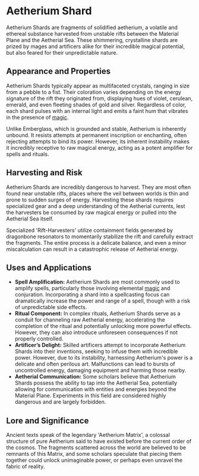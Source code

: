 # Aetherium Shard

Aetherium Shards are fragments of solidified aetherium, a volatile and ethereal substance harvested from unstable rifts between the Material Plane and the Aetherial Sea.  These shimmering, crystalline shards are prized by mages and artificers alike for their incredible magical potential, but also feared for their unpredictable nature.

## Appearance and Properties

Aetherium Shards typically appear as multifaceted crystals, ranging in size from a pebble to a fist. Their coloration varies depending on the energy signature of the rift they originated from, displaying hues of violet, cerulean, emerald, and even fleeting shades of gold and silver. Regardless of color, each shard pulses with an internal light and emits a faint hum that vibrates in the presence of [magic](/structure/mechanic/magic.md).

Unlike Emberglass, which is grounded and stable, Aetherium is inherently unbound.  It resists attempts at permanent inscription or enchanting, often rejecting attempts to bind its power. However, its inherent instability makes it incredibly receptive to raw magical energy, acting as a potent amplifier for spells and rituals.

## Harvesting and Risk

Aetherium Shards are incredibly dangerous to harvest.  They are most often found near unstable rifts, places where the veil between worlds is thin and prone to sudden surges of energy. Harvesting these shards requires specialized gear and a deep understanding of the Aetherial currents, lest the harvesters be consumed by raw magical energy or pulled into the Aetherial Sea itself.

Specialized 'Rift-Harvesters' utilize containment fields generated by dragonbone resonators to momentarily stabilize the rift and carefully extract the fragments. The entire process is a delicate balance, and even a minor miscalculation can result in a catastrophic release of Aetherial energy.

## Uses and Applications

*   **Spell Amplification:** Aetherium Shards are most commonly used to amplify spells, particularly those involving elemental [magic](/structure/mechanic/magic.md) and conjuration. Incorporating a shard into a spellcasting focus can dramatically increase the power and range of a spell, though with a risk of unpredictable side effects.
*   **Ritual Component:** In complex rituals, Aetherium Shards serve as a conduit for channeling raw Aetherial energy, accelerating the completion of the ritual and potentially unlocking more powerful effects. However, they can also introduce unforeseen consequences if not properly controlled.
*   **Artificer’s Delight:** Skilled artificers attempt to incorporate Aetherium Shards into their inventions, seeking to infuse them with incredible power.  However, due to its instability, harnessing Aetherium's power is a delicate and often perilous art. Malfunctions can lead to bursts of uncontrolled energy, damaging equipment and harming those nearby.
*   **Aetherial Communication:** Some scholars believe that Aetherium Shards possess the ability to tap into the Aetherial Sea, potentially allowing for communication with entities and energies beyond the Material Plane.  Experiments in this field are considered highly dangerous and are largely forbidden.

## Lore and Significance

Ancient texts speak of the legendary 'Aetherium Matrix', a colossal structure of pure Aetherium said to have existed before the current order of the cosmos.  The fragments scattered across the world are believed to be remnants of this Matrix, and some scholars speculate that piecing them together could unlock unimaginable power, or perhaps even unravel the fabric of reality.
